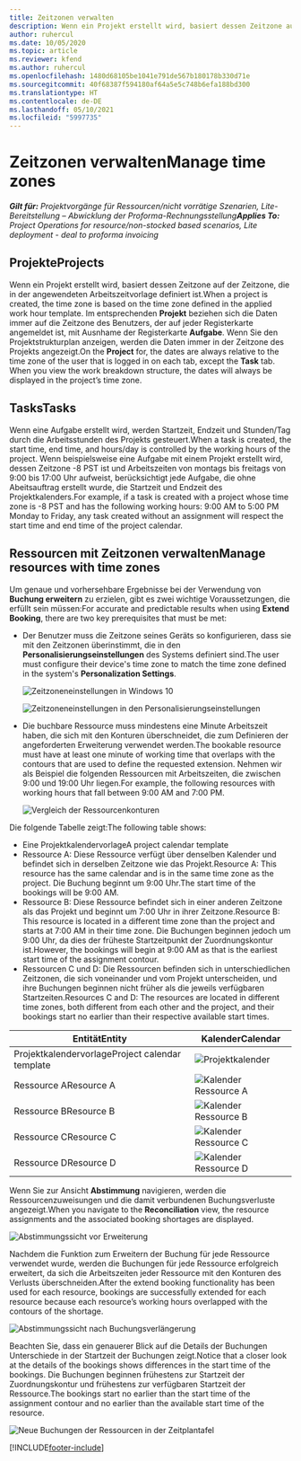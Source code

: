 ```yaml
---
title: Zeitzonen verwalten
description: Wenn ein Projekt erstellt wird, basiert dessen Zeitzone auf der Zeitzone, die in der angewendeten Arbeitszeitvorlage definiert ist.
author: ruhercul
ms.date: 10/05/2020
ms.topic: article
ms.reviewer: kfend
ms.author: ruhercul
ms.openlocfilehash: 1480d68105be1041e791de567b180178b330d71e
ms.sourcegitcommit: 40f68387f594180af64a5e5c748b6efa188bd300
ms.translationtype: HT
ms.contentlocale: de-DE
ms.lasthandoff: 05/10/2021
ms.locfileid: "5997735"
---
```

# <a name="manage-time-zones"></a><span data-ttu-id="85248-103">Zeitzonen verwalten</span><span class="sxs-lookup"><span data-stu-id="85248-103">Manage time zones</span></span>

<span data-ttu-id="85248-104">_**Gilt für:** Projektvorgänge für Ressourcen/nicht vorrätige Szenarien, Lite-Bereitstellung – Abwicklung der Proforma-Rechnungsstellung_</span><span class="sxs-lookup"><span data-stu-id="85248-104">_**Applies To:** Project Operations for resource/non-stocked based scenarios, Lite deployment - deal to proforma invoicing_</span></span>


## <a name="projects"></a><span data-ttu-id="85248-105">Projekte</span><span class="sxs-lookup"><span data-stu-id="85248-105">Projects</span></span>

<span data-ttu-id="85248-106">Wenn ein Projekt erstellt wird, basiert dessen Zeitzone auf der Zeitzone, die in der angewendeten Arbeitszeitvorlage definiert ist.</span><span class="sxs-lookup"><span data-stu-id="85248-106">When a project is created, the time zone is based on the time zone defined in the applied work hour template.</span></span> <span data-ttu-id="85248-107">Im entsprechenden **Projekt** beziehen sich die Daten immer auf die Zeitzone des Benutzers, der auf jeder Registerkarte angemeldet ist, mit Ausnhame der Registerkarte **Aufgabe**. Wenn Sie den Projektstrukturplan anzeigen, werden die Daten immer in der Zeitzone des Projekts angezeigt.</span><span class="sxs-lookup"><span data-stu-id="85248-107">On the **Project** for, the dates are always relative to the time zone of the user that is logged in on each tab, except the **Task** tab. When you view the work breakdown structure, the dates will always be displayed in the project’s time zone.</span></span>

## <a name="tasks"></a><span data-ttu-id="85248-108">Tasks</span><span class="sxs-lookup"><span data-stu-id="85248-108">Tasks</span></span>

<span data-ttu-id="85248-109">Wenn eine Aufgabe erstellt wird, werden Startzeit, Endzeit und Stunden/Tag durch die Arbeitsstunden des Projekts gesteuert.</span><span class="sxs-lookup"><span data-stu-id="85248-109">When a task is created, the start time, end time, and hours/day is controlled by the working hours of the project.</span></span> <span data-ttu-id="85248-110">Wenn beispielsweise eine Aufgabe mit einem Projekt erstellt wird, dessen Zeitzone -8 PST ist und Arbeitszeiten von montags bis freitags von 9:00 bis 17:00 Uhr aufweist, berücksichtigt jede Aufgabe, die ohne Abeitsauftrag erstellt wurde, die Startzeit und Endzeit des Projektkalenders.</span><span class="sxs-lookup"><span data-stu-id="85248-110">For example, if a task is created with a project whose time zone is -8 PST and has the following working hours: 9:00 AM to 5:00 PM Monday to Friday, any task created without an assignment will respect the start time and end time of the project calendar.</span></span>

## <a name="manage-resources-with-time-zones"></a><span data-ttu-id="85248-111">Ressourcen mit Zeitzonen verwalten</span><span class="sxs-lookup"><span data-stu-id="85248-111">Manage resources with time zones</span></span>

<span data-ttu-id="85248-112">Um genaue und vorhersehbare Ergebnisse bei der Verwendung von **Buchung erweitern** zu erzielen, gibt es zwei wichtige Voraussetzungen, die erfüllt sein müssen:</span><span class="sxs-lookup"><span data-stu-id="85248-112">For accurate and predictable results when using **Extend Booking**, there are two key prerequisites that must be met:</span></span>  

- <span data-ttu-id="85248-113">Der Benutzer muss die Zeitzone seines Geräts so konfigurieren, dass sie mit den Zeitzonen überinstimmt, die in den **Personalisierungseinstellungen** des Systems definiert sind.</span><span class="sxs-lookup"><span data-stu-id="85248-113">The user must configure their device's time zone to match the time zone defined in the system's **Personalization Settings**.</span></span>
 
  ![Zeitzoneneinstellungen in Windows 10](media/reconcile-assignments-03.png)

  ![Zeitzoneneinstellungen in den Personalisierungseinstellungen](media/reconcile-assignments-04.png)
 
- <span data-ttu-id="85248-116">Die buchbare Ressource muss mindestens eine Minute Arbeitszeit haben, die sich mit den Konturen überschneidet, die zum Definieren der angeforderten Erweiterung verwendet werden.</span><span class="sxs-lookup"><span data-stu-id="85248-116">The bookable resource must have at least one minute of working time that overlaps with the contours that are used to define the requested extension.</span></span> <span data-ttu-id="85248-117">Nehmen wir als Beispiel die folgenden Ressourcen mit Arbeitszeiten, die zwischen 9:00 und 19:00 Uhr liegen.</span><span class="sxs-lookup"><span data-stu-id="85248-117">For example, the following resources with working hours that fall between 9:00 AM and 7:00 PM.</span></span> 

  ![Vergleich der Ressourcenkonturen](media/reconcile-assignments-05.png)

<span data-ttu-id="85248-119">Die folgende Tabelle zeigt:</span><span class="sxs-lookup"><span data-stu-id="85248-119">The following table shows:</span></span>

- <span data-ttu-id="85248-120">Eine Projektkalendervorlage</span><span class="sxs-lookup"><span data-stu-id="85248-120">A project calendar template</span></span>
- <span data-ttu-id="85248-121">Ressource A: Diese Ressource verfügt über denselben Kalender und befindet sich in derselben Zeitzone wie das Projekt.</span><span class="sxs-lookup"><span data-stu-id="85248-121">Resource A: This resource has the same calendar and is in the same time zone as the project.</span></span> <span data-ttu-id="85248-122">Die Buchung beginnt um 9:00 Uhr.</span><span class="sxs-lookup"><span data-stu-id="85248-122">The start time of the bookings will be 9:00 AM.</span></span>
- <span data-ttu-id="85248-123">Ressource B: Diese Ressource befindet sich in einer anderen Zeitzone als das Projekt und beginnt um 7:00 Uhr in ihrer Zeitzone.</span><span class="sxs-lookup"><span data-stu-id="85248-123">Resource B: This resource is located in a different time zone than the project and starts at 7:00 AM in their time zone.</span></span> <span data-ttu-id="85248-124">Die Buchungen beginnen jedoch um 9:00 Uhr, da dies der früheste Startzeitpunkt der Zuordnungskontur ist.</span><span class="sxs-lookup"><span data-stu-id="85248-124">However, the bookings will begin at 9:00 AM as that is the earliest start time of the assignment contour.</span></span>
- <span data-ttu-id="85248-125">Ressourcen C und D: Die Ressourcen befinden sich in unterschiedlichen Zeitzonen, die sich voneinander und vom Projekt unterscheiden, und ihre Buchungen beginnen nicht früher als die jeweils verfügbaren Startzeiten.</span><span class="sxs-lookup"><span data-stu-id="85248-125">Resources C and D: The resources are located in different time zones, both different from each other and the project, and their bookings start no earlier than their respective available start times.</span></span>

|<span data-ttu-id="85248-126">Entität</span><span class="sxs-lookup"><span data-stu-id="85248-126">Entity</span></span>  |<span data-ttu-id="85248-127">Kalender</span><span class="sxs-lookup"><span data-stu-id="85248-127">Calendar</span></span>  |
|-|-|
|<span data-ttu-id="85248-128">Projektkalendervorlage</span><span class="sxs-lookup"><span data-stu-id="85248-128">Project calendar template</span></span>   | ![Projektkalender](media/reconcile-assignments-06.png) |
|<span data-ttu-id="85248-130">Ressource A</span><span class="sxs-lookup"><span data-stu-id="85248-130">Resource A</span></span>  | ![Kalender Ressource A](media/reconcile-assignments-06.png) |
|<span data-ttu-id="85248-132">Ressource B</span><span class="sxs-lookup"><span data-stu-id="85248-132">Resource B</span></span>  |  ![Kalender Ressource B](media/reconcile-assignments-07.png) |
|<span data-ttu-id="85248-134">Ressource C</span><span class="sxs-lookup"><span data-stu-id="85248-134">Resource C</span></span>  |  ![Kalender Ressource C](media/reconcile-assignments-08.png) |
|<span data-ttu-id="85248-136">Ressource D</span><span class="sxs-lookup"><span data-stu-id="85248-136">Resource D</span></span>  | ![Kalender Ressource D](media/reconcile-assignments-09.png)  |
 
<span data-ttu-id="85248-138">Wenn Sie zur Ansicht **Abstimmung** navigieren, werden die Ressourcenzuweisungen und die damit verbundenen Buchungsverluste angezeigt.</span><span class="sxs-lookup"><span data-stu-id="85248-138">When you navigate to the **Reconciliation** view, the resource assignments and the associated booking shortages are displayed.</span></span>

![Abstimmungssicht vor Erweiterung](media/reconcile-assignments-10.png)

<span data-ttu-id="85248-140">Nachdem die Funktion zum Erweitern der Buchung für jede Ressource verwendet wurde, werden die Buchungen für jede Ressource erfolgreich erweitert, da sich die Arbeitszeiten jeder Ressource mit den Konturen des Verlusts überschneiden.</span><span class="sxs-lookup"><span data-stu-id="85248-140">After the extend booking functionality has been used for each resource, bookings are successfully extended for each resource because each resource’s working hours overlapped with the contours of the shortage.</span></span>

![Abstimmungssicht nach Buchungsverlängerung](media/reconcile-assignments-11.png) 

<span data-ttu-id="85248-142">Beachten Sie, dass ein genauerer Blick auf die Details der Buchungen Unterschiede in der Startzeit der Buchungen zeigt.</span><span class="sxs-lookup"><span data-stu-id="85248-142">Notice that a closer look at the details of the bookings shows differences in the start time of the bookings.</span></span> <span data-ttu-id="85248-143">Die Buchungen beginnen frühestens zur Startzeit der Zuordnungskontur und frühestens zur verfügbaren Startzeit der Ressource.</span><span class="sxs-lookup"><span data-stu-id="85248-143">The bookings start no earlier than the start time of the assignment contour and no earlier than the available start time of the resource.</span></span>

![Neue Buchungen der Ressourcen in der Zeitplantafel](media/reconcile-assignments-12.png)


[!INCLUDE[footer-include](../includes/footer-banner.md)]